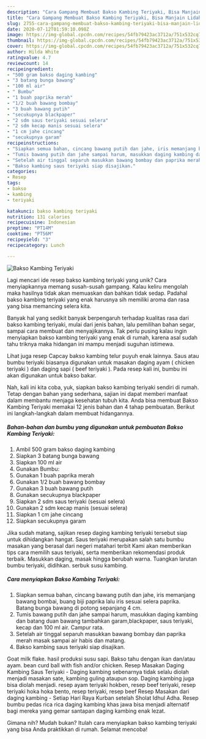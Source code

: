 ```yaml
---
description: "Cara Gampang Membuat Bakso Kambing Teriyaki, Bisa Manjain Lidah"
title: "Cara Gampang Membuat Bakso Kambing Teriyaki, Bisa Manjain Lidah"
slug: 2755-cara-gampang-membuat-bakso-kambing-teriyaki-bisa-manjain-lidah
date: 2020-07-12T01:59:10.098Z
image: https://img-global.cpcdn.com/recipes/54fb79423ac3712a/751x532cq70/bakso-kambing-teriyaki-foto-resep-utama.jpg
thumbnail: https://img-global.cpcdn.com/recipes/54fb79423ac3712a/751x532cq70/bakso-kambing-teriyaki-foto-resep-utama.jpg
cover: https://img-global.cpcdn.com/recipes/54fb79423ac3712a/751x532cq70/bakso-kambing-teriyaki-foto-resep-utama.jpg
author: Hilda White
ratingvalue: 4.7
reviewcount: 14
recipeingredient:
- "500 gram bakso daging kambing"
- "3 batang bunga bawang"
- "100 ml air"
- " Bumbu"
- "1 buah paprika merah"
- "1/2 buah bawang bombay"
- "3 buah bawang putih"
- "secukupnya blackpaper"
- "2 sdm saus teriyaki sesuai selera"
- "2 sdm kecap manis sesuai selera"
- "1 cm jahe cincang"
- "secukupnya garam"
recipeinstructions:
- "Siapkan semua bahan, cincang bawang putih dan jahe, iris memanjang bawang bombai, buang biji paprika lalu iris sesuai selera paprika. Batang bunga bawang di potong sepanjang 4 cm."
- "Tumis bawang putih dan jahe sampai harum, masukkan daging kambing dan batang duan bawang tambahkan garam,blackpaper, saus teriyaki, kecap dan 100 ml air. Campur rata."
- "Setelah air tinggal separuh masukkan bawang bombay dan paprika merah masak sampai air habis dan matang."
- "Bakso kambing saus teriyaki siap disajikan."
categories:
- Resep
tags:
- bakso
- kambing
- teriyaki

katakunci: bakso kambing teriyaki 
nutrition: 131 calories
recipecuisine: Indonesian
preptime: "PT14M"
cooktime: "PT56M"
recipeyield: "3"
recipecategory: Lunch

---
```



![Bakso Kambing Teriyaki](https://img-global.cpcdn.com/recipes/54fb79423ac3712a/751x532cq70/bakso-kambing-teriyaki-foto-resep-utama.jpg)

Lagi mencari ide resep bakso kambing teriyaki yang unik? Cara menyiapkannya memang susah-susah gampang. Kalau keliru mengolah maka hasilnya tidak akan memuaskan dan bahkan tidak sedap. Padahal bakso kambing teriyaki yang enak harusnya sih memiliki aroma dan rasa yang bisa memancing selera kita.

Banyak hal yang sedikit banyak berpengaruh terhadap kualitas rasa dari bakso kambing teriyaki, mulai dari jenis bahan, lalu pemilihan bahan segar, sampai cara membuat dan menyajikannya. Tak perlu pusing kalau ingin menyiapkan bakso kambing teriyaki yang enak di rumah, karena asal sudah tahu triknya maka hidangan ini mampu menjadi suguhan istimewa.

Lihat juga resep Capcay bakso kambing telur puyuh enak lainnya. Saus atau bumbu teriyaki biasanya digunakan untuk masakan daging ayam ( chicken teriyaki ) dan daging sapi ( beef teriyaki ). Pada resep kali ini, bumbu ini akan digunakan untuk bakso bakar.


Nah, kali ini kita coba, yuk, siapkan bakso kambing teriyaki sendiri di rumah. Tetap dengan bahan yang sederhana, sajian ini dapat memberi manfaat dalam membantu menjaga kesehatan tubuh kita. Anda bisa membuat Bakso Kambing Teriyaki memakai 12 jenis bahan dan 4 tahap pembuatan. Berikut ini langkah-langkah dalam membuat hidangannya.

<!--inarticleads1-->

##### Bahan-bahan dan bumbu yang digunakan untuk pembuatan Bakso Kambing Teriyaki:

1. Ambil 500 gram bakso daging kambing
1. Siapkan 3 batang bunga bawang
1. Siapkan 100 ml air
1. Gunakan  Bumbu:
1. Gunakan 1 buah paprika merah
1. Gunakan 1/2 buah bawang bombay
1. Gunakan 3 buah bawang putih
1. Gunakan secukupnya blackpaper
1. Siapkan 2 sdm saus teriyaki (sesuai selera)
1. Gunakan 2 sdm kecap manis (sesuai selera)
1. Siapkan 1 cm jahe cincang
1. Siapkan secukupnya garam


Jika sudah matang, sajikan resep daging kambing teriyaki tersebut siap untuk dihidangkan hangat. Saus teriyaki merupakan salah satu bumbu masakan yang berasal dari negeri matahari terbit Kami akan memberikan tips cara memilih saus teriyaki, serta memberikan rekomendasi produk terbaik. Masukkan daging, masak hingga berubah warna. Tuangkan larutan bumbu teriyaki, didihkan. serbuk susu kambing. 

<!--inarticleads2-->

##### Cara menyiapkan Bakso Kambing Teriyaki:

1. Siapkan semua bahan, cincang bawang putih dan jahe, iris memanjang bawang bombai, buang biji paprika lalu iris sesuai selera paprika. Batang bunga bawang di potong sepanjang 4 cm.
1. Tumis bawang putih dan jahe sampai harum, masukkan daging kambing dan batang duan bawang tambahkan garam,blackpaper, saus teriyaki, kecap dan 100 ml air. Campur rata.
1. Setelah air tinggal separuh masukkan bawang bombay dan paprika merah masak sampai air habis dan matang.
1. Bakso kambing saus teriyaki siap disajikan.


Goat milk flake. hasil produksi susu sapi. Bakso tahu dengan ikan dan/atau ayam. bean curd ball with fish and/or chicken. Resep Masakan Daging Kambing Saus Teriyaki - Daging kambing sebenarnya tidak selalu diolah menjadi masakan sate, kambing guling ataupun sop. Daging kambing juga bisa diolah menjadi. resep ayam teriyaki hokben, resep beef teriyaki, resep teriyaki hoka hoka bento, resep teriyaki, resep beef Resep Masakan dari daging kambing - Setiap Hari Raya Kurban setelah Sholat Idhul Adha. Resep bumbu pedas rica rica daging kambing khas jawa bisa menjadi alternatif bagi mereka yang gemar santapan daging kambing enak lezat. 

Gimana nih? Mudah bukan? Itulah cara menyiapkan bakso kambing teriyaki yang bisa Anda praktikkan di rumah. Selamat mencoba!
